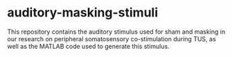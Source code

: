 # auditory-masking-stimuli

This repository contains the auditory stimulus used for sham and masking in our research on peripheral somatosensory co-stimulation during TUS, as well as the MATLAB code used to generate this stimulus. 
